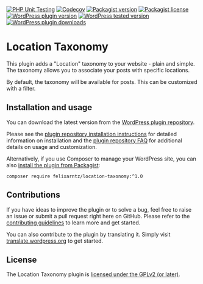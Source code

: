 [![PHP Unit Testing](https://img.shields.io/github/actions/workflow/status/felixarntz/location-taxonomy/php-test.yml?style=for-the-badge&label=PHP%20Unit%20Testing)](https://github.com/felixarntz/location-taxonomy/actions/workflows/php-test.yml)
[![Codecov](https://img.shields.io/codecov/c/github/felixarntz/location-taxonomy?style=for-the-badge)](https://app.codecov.io/github/felixarntz/location-taxonomy)
[![Packagist version](https://img.shields.io/packagist/v/felixarntz/location-taxonomy?style=for-the-badge)](https://packagist.org/packages/felixarntz/location-taxonomy)
[![Packagist license](https://img.shields.io/packagist/l/felixarntz/location-taxonomy?style=for-the-badge)](https://packagist.org/packages/felixarntz/location-taxonomy)
[![WordPress plugin version](https://img.shields.io/wordpress/plugin/v/location-taxonomy?style=for-the-badge)](https://wordpress.org/plugins/location-taxonomy/)
[![WordPress tested version](https://img.shields.io/wordpress/plugin/tested/location-taxonomy?style=for-the-badge)](https://wordpress.org/plugins/location-taxonomy/)
[![WordPress plugin downloads](https://img.shields.io/wordpress/plugin/dt/location-taxonomy?style=for-the-badge)](https://wordpress.org/plugins/location-taxonomy/)

# Location Taxonomy

This plugin adds a "Location" taxonomy to your website - plain and simple. The taxonomy allows you to associate your posts with specific locations.

By default, the taxonomy will be available for posts. This can be customized with a filter.

## Installation and usage

You can download the latest version from the [WordPress plugin repository](https://wordpress.org/plugins/location-taxonomy/).

Please see the [plugin repository installation instructions](https://wordpress.org/plugins/location-taxonomy/#installation) for detailed information on installation and the [plugin repository FAQ](https://wordpress.org/plugins/location-taxonomy/#faq) for additional details on usage and customization.

Alternatively, if you use Composer to manage your WordPress site, you can also [install the plugin from Packagist](https://packagist.org/packages/felixarntz/location-taxonomy):

```
composer require felixarntz/location-taxonomy:^1.0
```

## Contributions

If you have ideas to improve the plugin or to solve a bug, feel free to raise an issue or submit a pull request right here on GitHub. Please refer to the [contributing guidelines](https://github.com/felixarntz/location-taxonomy/blob/main/CONTRIBUTING.md) to learn more and get started.

You can also contribute to the plugin by translating it. Simply visit [translate.wordpress.org](https://translate.wordpress.org/projects/wp-plugins/location-taxonomy) to get started.

## License

The Location Taxonomy plugin is [licensed under the GPLv2 (or later)](https://www.gnu.org/licenses/gpl-2.0.html).
